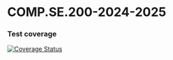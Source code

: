 # COMP.SE.200-2024-2025

### Test coverage
[![Coverage Status](https://coveralls.io/repos/github/biswaupretituni/COMP.SE.200-2024-2025/badge.svg)](https://coveralls.io/github/biswaupretituni/COMP.SE.200-2024-2025)